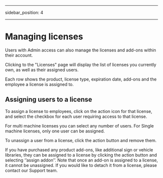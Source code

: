 ﻿
---

sidebar_position: 4

---
# Managing licenses

Users with Admin access can also manage the licenses and add-ons within their account.

Clicking to the "Licenses" page will display the list of licenses you currently own, as well as their assigned users.

Each row shows the product, license type, expiration date, add-ons and the employee a license is assigned to.

## Assigning users to a license

To assign a license to employees, click on the action icon for that license, and select the checkbox for each user requiring access to that license. 

For multi machine licenses you can select any number of users. For Single machine licenses, only one user can be assigned.

To unassign a user from a license, click the action button and remove them. 
  
If you have purchased any product add-ons, like additional sign or vehicle libraries, they can be assigned to a license by clicking the action button and selecting ‘’assign addon’’. Note that once an add-on is assigned to a license, it cannot be unassigned. If you would like to detach it from a license, please contact our Support team.
